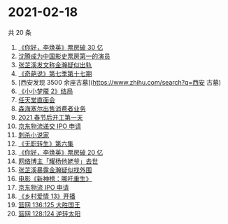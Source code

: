 # 2021-02-18

共 20 条

<!-- BEGIN -->
<!-- 最后更新时间 Thu Feb 18 2021 23:04:15 GMT+0800 (CST) -->

1. [《你好，李焕英》票房破 30 亿](https://www.zhihu.com/search?q=你好李焕英)
2. [沈腾成为中国影史票房第一的演员](https://www.zhihu.com/search?q=沈腾)
3. [张芷溪发文称金瀚疑似出轨](https://www.zhihu.com/search?q=张芷溪金瀚)
4. [《奇葩说》第七季第十七期](https://www.zhihu.com/search?q=奇葩说)
5. [西安发现 3500 余座古墓](https://www.zhihu.com/search?q=西安 古墓)
6. [《小小梦魇 2》结局](https://www.zhihu.com/search?q=小小梦魇2)
7. [任天堂直面会](https://www.zhihu.com/search?q=任天堂)
8. [森海塞尔出售消费者业务](https://www.zhihu.com/search?q=森海塞尔)
9. [2021 春节后开工第一天](https://www.zhihu.com/search?q=初七上班)
10. [京东物流递交 IPO 申请](https://www.zhihu.com/search?q=京东物流)
11. [刺杀小说家](https://www.zhihu.com/search?q=刺杀小说家)
12. [《无职转生》第六集](https://www.zhihu.com/search?q=无职转生)
13. [《你好，李焕英》票房破 20 亿](https://www.zhihu.com/search?q=你好李焕英)
14. [网络博主「耀杨他姥爷」去世](https://www.zhihu.com/search?q=耀杨他姥爷)
15. [张芷溪暴露金瀚疑似找外围](https://www.zhihu.com/search?q=张芷溪金瀚)
16. [电影《新神榜：哪吒重生》](https://www.zhihu.com/search?q=哪吒)
17. [京东物流 IPO 申请](https://www.zhihu.com/search?q=京东物流)
18. [《乡村爱情 13》开播](https://www.zhihu.com/search?q=乡村爱情)
19. [篮网 136:125 大胜国王](https://www.zhihu.com/search?q=篮网)
20. [篮网 128:124 逆转太阳](https://www.zhihu.com/search?q=篮网)

<!-- END -->
